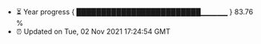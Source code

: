 - ⏳ Year progress { █████████████████████████▁▁▁▁▁ } 83.76 %
- ⏰ Updated on Tue, 02 Nov 2021 17:24:54 GMT


